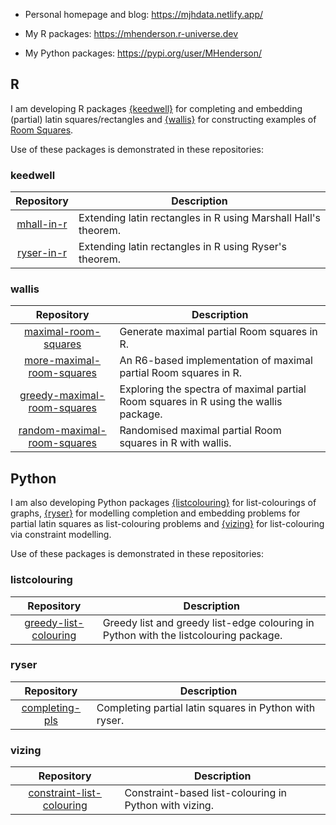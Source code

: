 - Personal homepage and blog: https://mjhdata.netlify.app/

- My R packages: https://mhenderson.r-universe.dev

- My Python packages: https://pypi.org/user/MHenderson/

## R

I am developing R packages [{keedwell}](https://github.com/MHenderson/keedwell) for completing and embedding (partial) latin squares/rectangles and [{wallis}](https://github.com/MHenderson/wallis) for constructing examples of [Room Squares](https://en.wikipedia.org/wiki/Room_square).

Use of these packages is demonstrated in these repositories:

### keedwell

| Repository                                             | Description                                                    |
|:------------------------------------------------------:|----------------------------------------------------------------|
| [mhall-in-r](https://github.com/MHenderson/mhall-in-r) | Extending latin rectangles in R using Marshall Hall's theorem. |
| [ryser-in-r](https://github.com/MHenderson/ryser-in-r) | Extending latin rectangles in R using Ryser's theorem.         |

### wallis

| Repository                                                                                | Description                                                                           |
|:-----------------------------------------------------------------------------------------:|---------------------------------------------------------------------------------------|
| [maximal-room-squares](https://github.com/MHenderson/maximal-room-squares)                | Generate maximal partial Room squares in R.                                           |
| [more-maximal-room-squares](https://github.com/MHenderson/more-maximal-room-squares)      | An R6-based implementation of maximal partial Room squares in R.                      |
| [greedy-maximal-room-squares](https://github.com/MHenderson/greedy-maximal-room-squares)  | Exploring the spectra of maximal partial Room squares in R using the wallis package.  |
| [random-maximal-room-squares](https://github.com/MHenderson/random-maximal-room-squares)  | Randomised maximal partial Room squares in R with wallis.                             |

## Python

I am also developing Python packages [{listcolouring}](https://github.com/MHenderson/listcolouring) for list-colourings of graphs, [{ryser}](https://github.com/MHenderson/ryser) for modelling completion and embedding problems for partial latin squares as list-colouring problems and [{vizing}](https://github.com/MHenderson/vizing) for list-colouring via constraint modelling.

Use of these packages is demonstrated in these repositories:

### listcolouring

| Repository                                                                   | Description                                                                          |
|:----------------------------------------------------------------------------:|--------------------------------------------------------------------------------------|
| [greedy-list-colouring](https://github.com/MHenderson/greedy-list-colouring) | Greedy list and greedy list-edge colouring in Python with the listcolouring package. |

### ryser

| Repository                                                     | Description                                                    |
|:--------------------------------------------------------------:|----------------------------------------------------------------|
| [completing-pls](https://github.com/MHenderson/completing-pls) | Completing partial latin squares in Python with ryser.         |

### vizing

| Repository                                                                           | Description                                                    |
|:------------------------------------------------------------------------------------:|----------------------------------------------------------------|
| [constraint-list-colouring](https://github.com/MHenderson/constraint-list-colouring) | Constraint-based list-colouring in Python with vizing.         |

